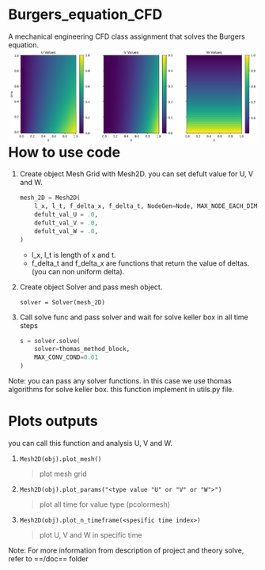 # Burgers_equation_CFD
A mechanical engineering CFD class assignment that solves the Burgers equation.
<img src="poster.png"
     alt="output pcolormesh"
     style="float: left; margin-right: 10px;" />

# How to use code
1. Create object Mesh Grid with Mesh2D. you can set defult value for U, V and W.
    ```python
    mesh_2D = Mesh2D(
        l_x, l_t, f_delta_x, f_delta_t, NodeGen=Node, MAX_NODE_EACH_DIM=10000000, 
        defult_val_U = .0,
        defult_val_V = .0,
        defult_val_W = .0,
    )
    ```
    * l_x, l_t is length of x and t.
    * f_delta_t and f_delta_x are functions that return the value of deltas. (you can non uniform delta).
    
2. Create object Solver and pass mesh object.
    ```
    solver = Solver(mesh_2D)
    ```
3. Call solve func and pass solver and wait for solve keller box in all time steps
    ```python
    s = solver.solve(
        solver=thomas_method_block,
        MAX_CONV_COND=0.01
    )
    ```
Note: you can pass any solver functions. in this case we use thomas algorithms for solve keller box. this function implement in utils.py file.

# Plots outputs
you can call this function and analysis U, V and W.
1. ```Mesh2D(obj).plot_mesh()``` 
    > plot mesh grid
2. ```Mesh2D(obj).plot_params("<type value "U" or "V" or "W">") ```
    > plot all time for value type (pcolormesh)
3. ```Mesh2D(obj).plot_n_timeframe(<spesific time index>) ```
    > plot U, V and W in specific time


Note: For more information from description of project and theory solve, refer to ==/doc== folder
